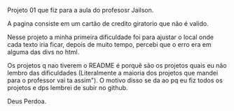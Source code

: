 Projeto 01 que fiz para a aula do profesosr Jailson.

A pagina consiste em um cartão de credito giratorio que não é valido.

Nesse projeto a minha primeira dificuldade foi para ajustar o local onde cada texto iria ficar, depois de muito tempo, percebi que o erro era em alguma das divs no html.

Os projetos q nao tiverem o README é porquê são os projetos quais eu não lembro das dificuldades (Literalmente a maioria dos projetos que mandei para o professor vai ta assim").
O motivo disso se da ao pq eu fiz todos os projetos e dps lembrei de subir no github.

Deus Perdoa.
